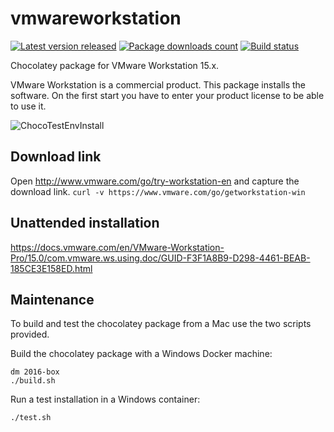 # vmwareworkstation

[![Latest version released](https://img.shields.io/chocolatey/v/vmwareworkstation.svg)](https://chocolatey.org/packages/vmwareworkstation)
[![Package downloads count](https://img.shields.io/chocolatey/dt/vmwareworkstation.svg)](https://chocolatey.org/packages/vmwareworkstation)
[![Build status](https://img.shields.io/appveyor/ci/StefanScherer/choco-vmwareworkstation/master.svg?logo=appveyor)](https://ci.appveyor.com/project/StefanScherer/choco-vmwareworkstation/branch/master)

Chocolatey package for VMware Workstation 15.x.

VMware Workstation is a commercial product. This package installs the software. On the first start you have to enter your product license to be able to use it.

![ChocoTestEnvInstall](https://rawcdn.githack.com/StefanScherer/choco-vmwareworkstation/0ea18150cb27ecc5174138188c133ba07c02d9f3/img/vmw_ws_1551.png)

## Download link

Open http://www.vmware.com/go/try-workstation-en and capture the download link.
`curl -v https://www.vmware.com/go/getworkstation-win`

## Unattended installation

https://docs.vmware.com/en/VMware-Workstation-Pro/15.0/com.vmware.ws.using.doc/GUID-F3F1A8B9-D298-4461-BEAB-185CE3E158ED.html

## Maintenance

To build and test the chocolatey package from a Mac use the two scripts provided.

Build the chocolatey package with a Windows Docker machine:

```
dm 2016-box
./build.sh
```

Run a test installation in a Windows container:

```
./test.sh
```
